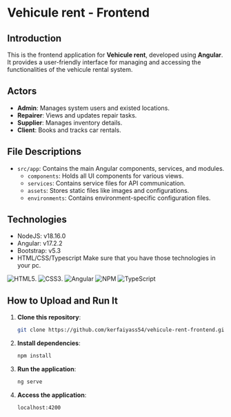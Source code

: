 # Vehicule rent - Frontend

## Introduction
This is the frontend application for **Vehicule rent**, developed using **Angular**. It provides a user-friendly interface for managing and accessing the functionalities of the vehicule rental system.

## Actors
- **Admin**: Manages system users and existed locations.
- **Repairer**: Views and updates repair tasks.
- **Supplier**: Manages inventory details.
- **Client**: Books and tracks car rentals.

## File Descriptions
- `src/app`: Contains the main Angular components, services, and modules.
  - `components`: Holds all UI components for various views.
  - `services`: Contains service files for API communication.
  - `assets`: Stores static files like images and configurations.
  - `environments`: Contains environment-specific configuration files.
 
## Technologies
- NodeJS: v18.16.0
- Angular: v17.2.2
- Bootstrap: v5.3
- HTML/CSS/Typescript
Make sure that you have those technologies in your pc.


![HTML5](https://img.shields.io/badge/html5-%23E34F26.svg?style=for-the-badge&logo=html5&logoColor=white). ![CSS3](https://img.shields.io/badge/css3-%231572B6.svg?style=for-the-badge&logo=css3&logoColor=white). ![Angular](https://img.shields.io/badge/angular-%23DD0031.svg?style=for-the-badge&logo=angular&logoColor=white) ![NPM](https://img.shields.io/badge/NPM-%23CB3837.svg?style=for-the-badge&logo=npm&logoColor=white) ![TypeScript](https://img.shields.io/badge/typescript-%23007ACC.svg?style=for-the-badge&logo=typescript&logoColor=white)

## How to Upload and Run It

1. **Clone this repository**:
   ```bash
   git clone https://github.com/kerfaiyass54/vehicule-rent-frontend.git

2. **Install dependencies**:
   ```bash
   npm install

3. **Run the application**:
   ```bash
   ng serve

4. **Access the application**:
   ```bash
   localhost:4200
